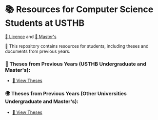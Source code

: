 # 📚 Resources for Computer Science Students at USTHB 
[🔗 Licence](https://github.com/safia-itouchene/ressources-licence-master-informatique/blob/main/Master.md) and 
[🔗 Master's](https://github.com/safia-itouchene/ressources-licence-master-informatique/blob/main/Licence.md)

📂 This repository contains resources for students, including theses and documents from previous years.

### 📖 Theses from Previous Years (USTHB Undergraduate and Master's):
- [🔗 View Theses](https://drive.google.com/drive/folders/1dVkxTOSLtLpa4LXgT6C_Faowiz8QZ0Sl)

### 🌍 Theses from Previous Years (Other Universities Undergraduate and Master's):
- [🔗 View Theses](https://drive.google.com/drive/folders/1K2h3UQn2APPBfRzJRIgffjDPDvH19Wh0)
